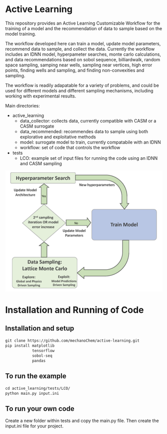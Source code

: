 # Active Learning

This repository provides an Active Learning Customizable Workflow for the training of a model and the recommendation of data to sample based on the model training. 

The workflow developed here can train a model, update model parameters, recommend data to sample, and collect the data. Currently the workflow includes an IDNN model, hyperpameter searches, monte carlo calculations, and data recommendations based on sobol sequence, billiardwalk, random space sampling, samping near wells, sampling near vertices, high error points, finding wells and sampling, and finding non-convexities and sampling. 

The workflow is readily adapatable for a variety of problems, and could be used for different models and different sampling mechanisms, including working with experimental results. 

Main directories:
* active_learning
  * data_collector: collects data, currently compatible with CASM or a CASM surrogate
  * data_recommended: recommendes data to sample using both explorative and exploitative methods
  * model: surrogate model to train, currently compatabile with an IDNN
  * workflow: set of code that controls the workflow
* tests
  * LCO: example set of input files for running the code using an IDNN and CASM sampling   



![alt text](https://github.com/mechanoChem/active-learning/blob/main/active_learning/workflow/active_learning_general.png "Overview of Workflow")


# Installation and Running of Code

## Installation and setup

    git clone https://github.com/mechanoChem/active-learning.git
    pip install matplotlib
                tensorflow
                sobol-seq
                pandas


## To run the example

    cd active_learning/tests/LCO/
    python main.py input.ini

## To run your own code

Create a new folder within tests and copy the main.py file. Then create the input.ini file for your project. 
